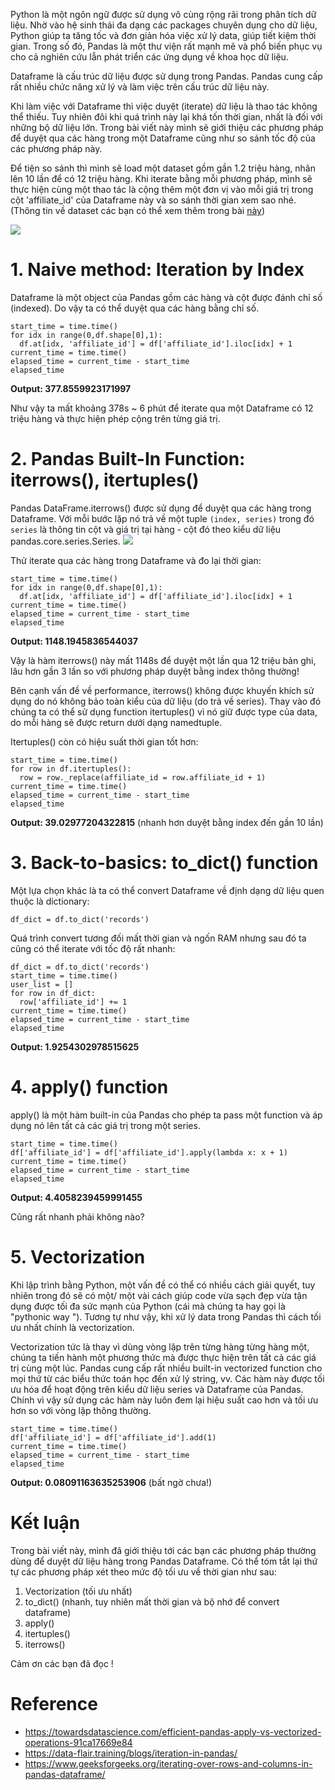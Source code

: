 Python là một ngôn ngữ được sử dụng vô cùng rộng rãi trong phân tích dữ liệu. Nhờ vào hệ sinh thái đa dạng các packages chuyên dụng cho dữ liệu, Python giúp ta tăng tốc và đơn giản hóa việc xử lý data, giúp tiết kiệm thời gian. Trong số đó, Pandas là một thư viện rất mạnh mẽ và phổ biến phục vụ cho cả nghiên cứu lẫn phát triển các ứng dụng về khoa học dữ liệu.

Dataframe là cấu trúc dữ liệu được sử dụng trong Pandas. Pandas cung cấp rất nhiều chức năng xử lý và làm việc trên cấu trúc dữ liệu này.

Khi làm việc với Dataframe thì việc duyệt (iterate) dữ liệu là thao tác không thể thiếu. Tuy nhiên đôi khi quá trình này lại khá tốn thời gian, nhất là đối với những bộ dữ liệu lớn. Trong bài viết này mình sẽ giới thiệu các phương pháp để duyệt qua các hàng trong một Dataframe cũng như so sánh tốc độ của các phương pháp này.

Để tiện so sánh thì mình sẽ load một dataset gồm gần 1.2 triệu hàng, nhân lên 10 lần để có 12 triệu hàng. Khi iterate bằng mỗi phương pháp, mình sẽ thực hiện cùng một thao tác là cộng thêm một đơn vị vào mỗi giá trị trong cột 'affiliate_id' của Dataframe này và so sánh thời gian xem sao nhé.
(Thông tin về dataset các bạn có thể xem thêm trong bài [này](https://viblo.asia/p/eda-du-lieu-cuoc-thi-bookingchallenge-va-baseline-model-1Je5E7OYZnL))

![](https://images.viblo.asia/6bd45fe8-3ec7-4ad7-91e3-a369105f019f.png)


# 1. Naive method: Iteration by Index

Dataframe là một object của Pandas gồm các hàng và cột được đánh chỉ số (indexed). Do vậy ta có thể duyệt qua các hàng bằng chỉ số.

```
start_time = time.time()
for idx in range(0,df.shape[0],1):
  df.at[idx, 'affiliate_id'] = df['affiliate_id'].iloc[idx] + 1
current_time = time.time()
elapsed_time = current_time - start_time
elapsed_time
```
**Output: 377.8559923171997**

Như vậy ta mất khoảng 378s ~  6 phút để iterate qua một Dataframe có 12 triệu hàng và thực hiện phép cộng trên từng giá trị.

# 2. Pandas Built-In Function: iterrows(), itertuples()

Pandas DataFrame.iterrows() được sử dụng để duyệt qua các hàng trong Dataframe. Với mỗi bước lặp nó trả về một tuple `(index, series)` trong đó `series` là thông tin cột và giá trị tại hàng - cột đó theo kiểu dữ liệu pandas.core.series.Series.
![](https://images.viblo.asia/d7bdbece-3c9c-4783-8e16-660644d7da0b.png)

Thử iterate qua các hàng trong Dataframe và đo lại thời gian:
```
start_time = time.time()
for idx in range(0,df.shape[0],1):
  df.at[idx, 'affiliate_id'] = df['affiliate_id'].iloc[idx] + 1
current_time = time.time()
elapsed_time = current_time - start_time
elapsed_time
```
**Output: 1148.1945836544037**

Vậy là hàm iterrows() này mất 1148s để duyệt một lần qua 12 triệu bản ghi, lâu hơn gần 3 lần so với phương pháp duyệt bằng index thông thường!

Bên cạnh vấn đề về performance, iterrows() không được khuyến khích sử dụng do nó không bảo toàn kiểu của dữ liệu (do trả về series). Thay vào đó chúng ta có thể sử dụng function itertuples() vì nó giữ được type của data, do mỗi hàng sẽ được return dưới dạng namedtuple.



Itertuples() còn có hiệu suất thời gian tốt hơn:
```
start_time = time.time()
for row in df.itertuples():
  row = row._replace(affiliate_id = row.affiliate_id + 1)
current_time = time.time()
elapsed_time = current_time - start_time
elapsed_time
```
**Output: 39.02977204322815** (nhanh hơn duyệt bằng index đến gần 10 lần)

# 3. Back-to-basics: to_dict() function

Một lựa chọn khác là ta có thể convert Dataframe về định dạng dữ liệu quen thuộc là dictionary:
```
df_dict = df.to_dict('records')
```
Quá trình convert tương đối mất thời gian và ngốn RAM nhưng sau đó ta cũng có thể iterate với tốc độ rất nhanh:

```
df_dict = df.to_dict('records')
start_time = time.time()
user_list = []
for row in df_dict:
  row['affiliate_id'] += 1
current_time = time.time()
elapsed_time = current_time - start_time
elapsed_time
```
**Output: 1.9254302978515625**

# 4. apply() function
apply() là một hàm built-in của Pandas cho phép ta pass một function và áp dụng nó lên tất cả các giá trị trong một series.

```
start_time = time.time()
df['affiliate_id'] = df['affiliate_id'].apply(lambda x: x + 1)
current_time = time.time()
elapsed_time = current_time - start_time
elapsed_time
```
**Output: 4.4058239459991455**

Cũng rất nhanh phải không nào?

# 5. Vectorization
Khi lập trình bằng Python, một vấn đề có thể có nhiều cách giải quyết, tuy nhiên trong đó sẽ có một/ một vài cách giúp code vừa sạch đẹp vừa tận dụng được tối đa sức mạnh của Python (cái mà chúng ta hay gọi là "pythonic way "). Tương tự như vậy, khi xử lý data trong Pandas thì cách tối ưu nhất chính là vectorization.

Vectorization tức là thay vì dùng vòng lặp trên từng hàng từng hàng một, chúng ta tiến hành một phương thức mà được thực hiện trên tất cả các giá trị cùng một lúc. Pandas cung cấp rất nhiều  built-in vectorized function cho mọi thứ từ các biểu thức toán học đến xử lý string, vv. Các hàm này được tối ưu hóa để hoạt động trên kiểu dữ liệu series và Dataframe của Pandas. Chính vì vậy sử dụng các hàm này luôn đem lại hiệu suất cao hơn và tối ưu hơn so với vòng lặp thông thường.

```
start_time = time.time()
df['affiliate_id'] = df['affiliate_id'].add(1)
current_time = time.time()
elapsed_time = current_time - start_time
elapsed_time
```
**Output: 0.08091163635253906** (bất ngờ chưa!)

# Kết luận
Trong bài viết này, mình đã giới thiệu tới các bạn các phương pháp thường dùng để duyệt dữ liệu hàng trong Pandas Dataframe. Có thể tóm tắt lại thứ tự các phương pháp xét theo mức độ tối ưu về thời gian như sau:
1. Vectorization (tối ưu nhất)
2. to_dict() (nhanh, tuy nhiên mất thời gian và bộ nhớ để convert dataframe)
3. apply()
4. itertuples()
5. iterrows()

Cảm ơn các bạn đã đọc !
# Reference
- https://towardsdatascience.com/efficient-pandas-apply-vs-vectorized-operations-91ca17669e84
- https://data-flair.training/blogs/iteration-in-pandas/
- https://www.geeksforgeeks.org/iterating-over-rows-and-columns-in-pandas-dataframe/